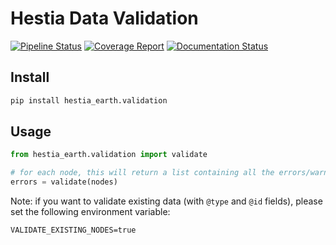 # Hestia Data Validation

[![Pipeline Status](https://gitlab.com/hestia-earth/hestia-data-validation/badges/master/pipeline.svg)](https://gitlab.com/hestia-earth/hestia-data-validation/commits/master)
[![Coverage Report](https://gitlab.com/hestia-earth/hestia-data-validation/badges/master/coverage.svg)](https://gitlab.com/hestia-earth/hestia-data-validation/commits/master)
[![Documentation Status](https://readthedocs.org/projects/hestia-data-validation/badge/?version=latest)](https://hestia-data-validation.readthedocs.io/en/latest/?badge=latest)


## Install

```bash
pip install hestia_earth.validation
```

## Usage

```python
from hestia_earth.validation import validate

# for each node, this will return a list containing all the errors/warnings (empty list if no errors/warnings)
errors = validate(nodes)
```

Note: if you want to validate existing data (with `@type` and `@id` fields), please set the following environment variable:
```
VALIDATE_EXISTING_NODES=true
```
